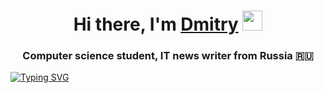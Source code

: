 <h1 align="center">Hi there, I'm <a href="#" target="_blank">Dmitry</a> 
<img src="https://github.com/blackcater/blackcater/raw/main/images/Hi.gif" height="32"/></h1>
<h3 align="center">Computer science student, IT news writer from Russia 🇷🇺</h3>

<a href="https://git.io/typing-svg" align="center"><img src="https://readme-typing-svg.herokuapp.com?font=Fira+Code&weight=700&size=22&pause=1000&color=00F72F&center=true&multiline=true&width=435&lines=Coding..." alt="Typing SVG" /></a>
